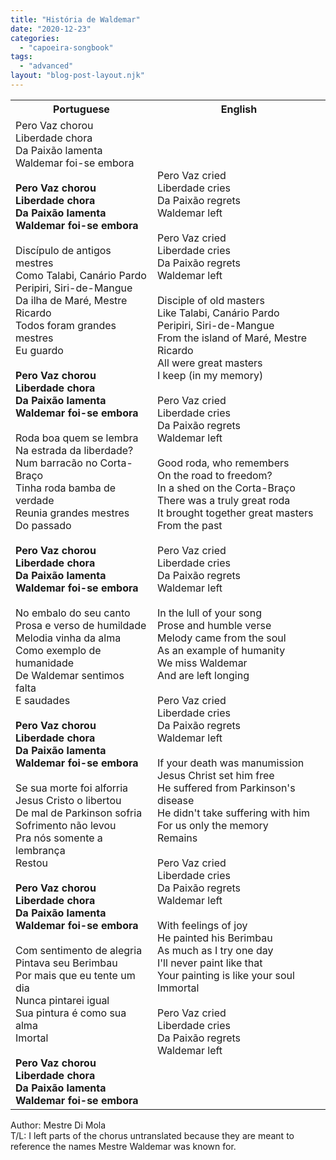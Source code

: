 ```yaml
---
title: "História de Waldemar"
date: "2020-12-23"
categories: 
  - "capoeira-songbook"
tags: 
  - "advanced"
layout: "blog-post-layout.njk"
---
```


<table class="capoeira-table">
    <tr class="header-row">
        <th>Portuguese</th>
        <th>English</th>
    </tr>
    <tr>
        <td>Pero Vaz chorou<br>
Liberdade chora<br>
Da Paixão lamenta<br>
Waldemar foi-se embora<br>
<br>
<strong>Pero Vaz chorou<br>
Liberdade chora<br>
Da Paixão lamenta<br>
Waldemar foi-se embora</strong><br>
<br>
Discípulo de antigos mestres<br>
Como Talabi, Canário Pardo<br>
Peripiri, Siri-de-Mangue<br>
Da ilha de Maré, Mestre Ricardo<br>
Todos foram grandes mestres<br>
Eu guardo<br>
<br>
<strong>Pero Vaz chorou<br>
Liberdade chora<br>
Da Paixão lamenta<br>
Waldemar foi-se embora</strong><br>
<br>
Roda boa quem se lembra<br>
Na estrada da liberdade?<br>
Num barracão no Corta-Braço<br>
Tinha roda bamba de verdade<br>
Reunia grandes mestres<br>
Do passado<br>
<br>
<strong>Pero Vaz chorou<br>
Liberdade chora<br>
Da Paixão lamenta<br>
Waldemar foi-se embora</strong><br>
<br>
No embalo do seu canto<br>
Prosa e verso de humildade<br>
Melodia vinha da alma<br>
Como exemplo de humanidade<br>
De Waldemar sentimos falta<br>
E saudades<br>
<br>
<strong>Pero Vaz chorou<br>
Liberdade chora<br>
Da Paixão lamenta<br>
Waldemar foi-se embora</strong><br>
<br>
Se sua morte foi alforria<br>
Jesus Cristo o libertou<br>
De mal de Parkinson sofria<br>
Sofrimento não levou<br>
Pra nós somente a lembrança<br>
Restou<br>
<br>
<strong>Pero Vaz chorou<br>
Liberdade chora<br>
Da Paixão lamenta<br>
Waldemar foi-se embora</strong><br>
<br>
Com sentimento de alegria<br>
Pintava seu Berimbau<br>
Por mais que eu tente um dia<br>
Nunca pintarei igual<br>
Sua pintura é como sua alma<br>
Imortal<br>
<br>
<strong>Pero Vaz chorou<br>
Liberdade chora<br>
Da Paixão lamenta<br>
Waldemar foi-se embora</strong></td>
        <td>Pero Vaz cried<br>
Liberdade cries<br>
Da Paixão regrets<br>
Waldemar left<br>
<br>
Pero Vaz cried<br>
Liberdade cries<br>
Da Paixão regrets<br>
Waldemar left<br>
<br>
Disciple of old masters<br>
Like Talabi, Canário Pardo<br>
Peripiri, Siri-de-Mangue<br>
From the island of Maré, Mestre Ricardo<br>
All were great masters<br>
I keep (in my memory)<br>
<br>
Pero Vaz cried<br>
Liberdade cries<br>
Da Paixão regrets<br>
Waldemar left<br>
<br>
Good roda, who remembers<br>
On the road to freedom?<br>
In a shed on the Corta-Braço<br>
There was a truly great roda<br>
It brought together great masters<br>
From the past<br>
<br>
Pero Vaz cried<br>
Liberdade cries<br>
Da Paixão regrets<br>
Waldemar left<br>
<br>
In the lull of your song<br>
Prose and humble verse<br>
Melody came from the soul<br>
As an example of humanity<br>
We miss Waldemar<br>
And are left longing<br>
<br>
Pero Vaz cried<br>
Liberdade cries<br>
Da Paixão regrets<br>
Waldemar left<br>
<br>
If your death was manumission<br>
Jesus Christ set him free<br>
He suffered from Parkinson's disease<br>
He didn't take suffering with him<br>
For us only the memory<br>
Remains<br>
<br>
Pero Vaz cried<br>
Liberdade cries<br>
Da Paixão regrets<br>
Waldemar left<br>
<br>
With feelings of joy<br>
He painted his Berimbau<br>
As much as I try one day<br>
I'll never paint like that<br>
Your painting is like your soul<br>
Immortal<br>
<br>
Pero Vaz cried<br>
Liberdade cries<br>
Da Paixão regrets<br>
Waldemar left</td>
    </tr>
</table>

<figcaption>
Author: Mestre Di Mola<br>
T/L: I left parts of the chorus untranslated because they are meant to reference the names Mestre Waldemar was known for.
</figcaption>